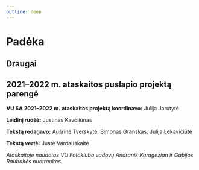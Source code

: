 ```yaml
---
outline: deep
---
```


<script setup lang="ts">
import { NImageGroup, NImage, NSpace } from "naive-ui";
import logos from "/data/friendLogos.ts";

</script>

# Padėka

## Draugai

 <NImageGroup>
    <NSpace class="my-8" align="center">
      <NImage class="p-4" v-for="image in logos" :key="image" :src="image" width="150" />
    </NSpace>
</NImageGroup>

## 2021–2022 m. ataskaitos puslapio projektą parengė

**VU SA 2021–2022 m. ataskaitos projektą koordinavo:** Julija Jarutytė

**Leidinį ruošė:** Justinas Kavoliūnas

**Tekstą redagavo:** Aušrinė Tverskytė, Simonas Granskas, Julija Lekavičiūtė

**Tekstą vertė:** Justė Vardauskaitė

_Ataskaitoje naudotos VU Fotoklubo vadovų Andranik Karagezian ir Gabijos Raubaitės nuotraukos._

